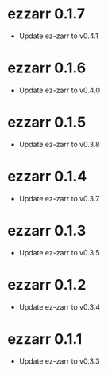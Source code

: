 # ezzarr 0.1.7

* Update ez-zarr to v0.4.1

# ezzarr 0.1.6

* Update ez-zarr to v0.4.0

# ezzarr 0.1.5

* Update ez-zarr to v0.3.8

# ezzarr 0.1.4

* Update ez-zarr to v0.3.7

# ezzarr 0.1.3

* Update ez-zarr to v0.3.5

# ezzarr 0.1.2

* Update ez-zarr to v0.3.4

# ezzarr 0.1.1

* Update ez-zarr to v0.3.3
